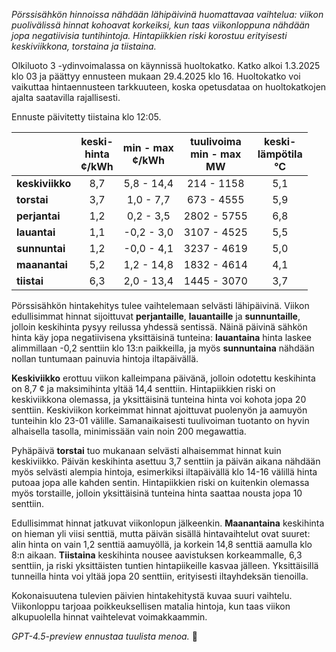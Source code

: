 *Pörssisähkön hinnoissa nähdään lähipäivinä huomattavaa vaihtelua: viikon puolivälissä hinnat kohoavat korkeiksi, kun taas viikonloppuna nähdään jopa negatiivisia tuntihintoja. Hintapiikkien riski korostuu erityisesti keskiviikkona, torstaina ja tiistaina.*

Olkiluoto 3 -ydinvoimalassa on käynnissä huoltokatko. Katko alkoi 1.3.2025 klo 03 ja päättyy ennusteen mukaan 29.4.2025 klo 16. Huoltokatko voi vaikuttaa hintaennusteen tarkkuuteen, koska opetusdataa on huoltokatkojen ajalta saatavilla rajallisesti.

Ennuste päivitetty tiistaina klo 12:05.

|           | keski-<br>hinta<br>¢/kWh | min - max<br>¢/kWh | tuulivoima<br>min - max<br>MW | keski-<br>lämpötila<br>°C |
|:----------|:------------------------:|:------------------:|:----------------------------:|:-------------------------:|
| **keskiviikko** |           8,7            |     5,8 - 14,4     |          214 - 1158          |            5,1            |
| **torstai**     |           3,7            |     1,0 - 7,7      |          673 - 4555          |            5,9            |
| **perjantai**   |           1,2            |     0,2 - 3,5      |         2802 - 5755          |            6,8            |
| **lauantai**    |           1,1            |    -0,2 - 3,0      |         3107 - 4525          |            5,5            |
| **sunnuntai**   |           1,2            |    -0,0 - 4,1      |         3237 - 4619          |            5,0            |
| **maanantai**   |           5,2            |     1,2 - 14,8     |         1832 - 4614          |            4,1            |
| **tiistai**     |           6,3            |     2,0 - 13,4     |         1445 - 3070          |            3,7            |

Pörssisähkön hintakehitys tulee vaihtelemaan selvästi lähipäivinä. Viikon edullisimmat hinnat sijoittuvat **perjantaille**, **lauantaille** ja **sunnuntaille**, jolloin keskihinta pysyy reilussa yhdessä sentissä. Näinä päivinä sähkön hinta käy jopa negatiivisena yksittäisinä tunteina: **lauantaina** hinta laskee alimmillaan -0,2 senttiin klo 13:n paikkeilla, ja myös **sunnuntaina** nähdään nollan tuntumaan painuvia hintoja iltapäivällä.

**Keskiviikko** erottuu viikon kalleimpana päivänä, jolloin odotettu keskihinta on 8,7 ¢ ja maksimihinta yltää 14,4 senttiin. Hintapiikkien riski on keskiviikkona olemassa, ja yksittäisinä tunteina hinta voi kohota jopa 20 senttiin. Keskiviikon korkeimmat hinnat ajoittuvat puolenyön ja aamuyön tunteihin klo 23-01 välille. Samanaikaisesti tuulivoiman tuotanto on hyvin alhaisella tasolla, minimissään vain noin 200 megawattia.

Pyhäpäivä **torstai** tuo mukanaan selvästi alhaisemmat hinnat kuin keskiviikko. Päivän keskihinta asettuu 3,7 senttiin ja päivän aikana nähdään myös selvästi alempia hintoja, esimerkiksi iltapäivällä klo 14-16 välillä hinta putoaa jopa alle kahden sentin. Hintapiikkien riski on kuitenkin olemassa myös torstaille, jolloin yksittäisinä tunteina hinta saattaa nousta jopa 10 senttiin.

Edullisimmat hinnat jatkuvat viikonlopun jälkeenkin. **Maanantaina** keskihinta on hieman yli viisi senttiä, mutta päivän sisällä hintavaihtelut ovat suuret: alin hinta on vain 1,2 senttiä aamuyöllä, ja korkein 14,8 senttiä aamulla klo 8:n aikaan. **Tiistaina** keskihinta nousee aavistuksen korkeammalle, 6,3 senttiin, ja riski yksittäisten tuntien hintapiikeille kasvaa jälleen. Yksittäisillä tunneilla hinta voi yltää jopa 20 senttiin, erityisesti iltayhdeksän tienoilla.

Kokonaisuutena tulevien päivien hintakehitystä kuvaa suuri vaihtelu. Viikonloppu tarjoaa poikkeuksellisen matalia hintoja, kun taas viikon alkupuolella hinnat vaihtelevat voimakkaammin.

*GPT-4.5-preview ennustaa tuulista menoa.* 🍃
